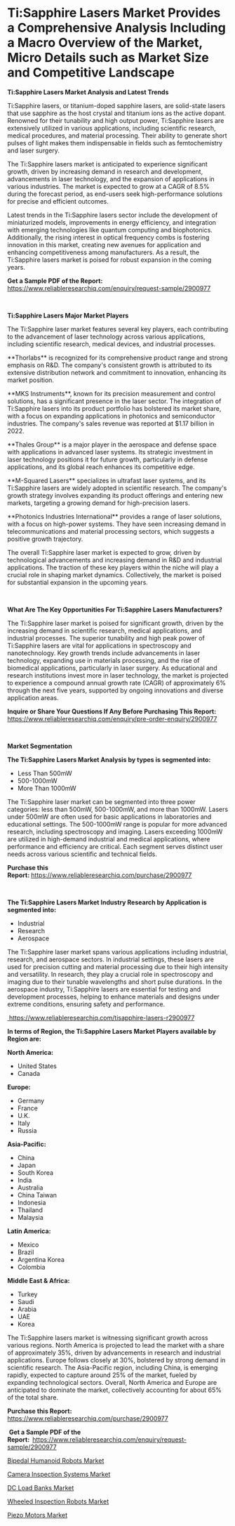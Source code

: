 <p><h1>Ti:Sapphire Lasers Market Provides a Comprehensive Analysis Including a Macro Overview of the Market, Micro Details such as Market Size and Competitive Landscape</h1></p><p><strong>Ti:Sapphire Lasers Market Analysis and Latest Trends</strong></p>
<p><p>Ti:Sapphire lasers, or titanium-doped sapphire lasers, are solid-state lasers that use sapphire as the host crystal and titanium ions as the active dopant. Renowned for their tunability and high output power, Ti:Sapphire lasers are extensively utilized in various applications, including scientific research, medical procedures, and material processing. Their ability to generate short pulses of light makes them indispensable in fields such as femtochemistry and laser surgery.</p><p>The Ti:Sapphire lasers market is anticipated to experience significant growth, driven by increasing demand in research and development, advancements in laser technology, and the expansion of applications in various industries. The market is expected to grow at a CAGR of 8.5% during the forecast period, as end-users seek high-performance solutions for precise and efficient outcomes.</p><p>Latest trends in the Ti:Sapphire lasers sector include the development of miniaturized models, improvements in energy efficiency, and integration with emerging technologies like quantum computing and biophotonics. Additionally, the rising interest in optical frequency combs is fostering innovation in this market, creating new avenues for application and enhancing competitiveness among manufacturers. As a result, the Ti:Sapphire lasers market is poised for robust expansion in the coming years.</p></p>
<p><strong>Get a Sample PDF of the Report:&nbsp;</strong> <a href="https://www.reliableresearchiq.com/enquiry/request-sample/2900977?utm_campaign=1082&utm_medium=2&utm_source=Github&utm_content=ia&utm_term=16032025&utm_id=tisapphire-lasers">https://www.reliableresearchiq.com/enquiry/request-sample/2900977</a></p>
<p>&nbsp;</p>
<p><strong>Ti:Sapphire Lasers Major Market Players</strong></p>
<p><p>The Ti:Sapphire laser market features several key players, each contributing to the advancement of laser technology across various applications, including scientific research, medical devices, and industrial processes.</p><p>**Thorlabs** is recognized for its comprehensive product range and strong emphasis on R&D. The company's consistent growth is attributed to its extensive distribution network and commitment to innovation, enhancing its market position.</p><p>**MKS Instruments**, known for its precision measurement and control solutions, has a significant presence in the laser sector. The integration of Ti:Sapphire lasers into its product portfolio has bolstered its market share, with a focus on expanding applications in photonics and semiconductor industries. The company's sales revenue was reported at $1.17 billion in 2022.</p><p>**Thales Group** is a major player in the aerospace and defense space with applications in advanced laser systems. Its strategic investment in laser technology positions it for future growth, particularly in defense applications, and its global reach enhances its competitive edge.</p><p>**M-Squared Lasers** specializes in ultrafast laser systems, and its Ti:Sapphire lasers are widely adopted in scientific research. The company's growth strategy involves expanding its product offerings and entering new markets, targeting a growing demand for high-precision lasers.</p><p>**Photonics Industries International** provides a range of laser solutions, with a focus on high-power systems. They have seen increasing demand in telecommunications and material processing sectors, which suggests a positive growth trajectory.</p><p>The overall Ti:Sapphire laser market is expected to grow, driven by technological advancements and increasing demand in R&D and industrial applications. The traction of these key players within the niche will play a crucial role in shaping market dynamics. Collectively, the market is poised for substantial expansion in the upcoming years.</p></p>
<p>&nbsp;</p>
<p><strong>What Are The Key Opportunities For Ti:Sapphire Lasers Manufacturers?</strong></p>
<p><p>The Ti:Sapphire laser market is poised for significant growth, driven by the increasing demand in scientific research, medical applications, and industrial processes. The superior tunability and high peak power of Ti:Sapphire lasers are vital for applications in spectroscopy and nanotechnology. Key growth trends include advancements in laser technology, expanding use in materials processing, and the rise of biomedical applications, particularly in laser surgery. As educational and research institutions invest more in laser technology, the market is projected to experience a compound annual growth rate (CAGR) of approximately 6% through the next five years, supported by ongoing innovations and diverse application areas.</p></p>
<p><strong>Inquire or Share Your Questions If Any Before Purchasing This Report:</strong> <a href="https://www.reliableresearchiq.com/enquiry/pre-order-enquiry/2900977?utm_campaign=1082&utm_medium=2&utm_source=Github&utm_content=ia&utm_term=16032025&utm_id=tisapphire-lasers">https://www.reliableresearchiq.com/enquiry/pre-order-enquiry/2900977</a></p>
<p>&nbsp;</p>
<p><strong>Market Segmentation</strong></p>
<p><strong>The Ti:Sapphire Lasers Market Analysis by types is segmented into:</strong></p>
<p><ul><li>Less Than 500mW</li><li>500-1000mW</li><li>More Than 1000mW</li></ul></p>
<p><p>The Ti:Sapphire laser market can be segmented into three power categories: less than 500mW, 500-1000mW, and more than 1000mW. Lasers under 500mW are often used for basic applications in laboratories and educational settings. The 500-1000mW range is popular for more advanced research, including spectroscopy and imaging. Lasers exceeding 1000mW are utilized in high-demand industrial and medical applications, where performance and efficiency are critical. Each segment serves distinct user needs across various scientific and technical fields.</p></p>
<p><strong>Purchase this Report:&nbsp;</strong><a href="https://www.reliableresearchiq.com/purchase/2900977?utm_campaign=1082&utm_medium=2&utm_source=Github&utm_content=ia&utm_term=16032025&utm_id=tisapphire-lasers">https://www.reliableresearchiq.com/purchase/2900977</a></p>
<p>&nbsp;</p>
<p><strong>The Ti:Sapphire Lasers Market Industry Research by Application is segmented into:</strong></p>
<p><ul><li>Industrial</li><li>Research</li><li>Aerospace</li></ul></p>
<p><p>The Ti:Sapphire laser market spans various applications including industrial, research, and aerospace sectors. In industrial settings, these lasers are used for precision cutting and material processing due to their high intensity and versatility. In research, they play a crucial role in spectroscopy and imaging due to their tunable wavelengths and short pulse durations. In the aerospace industry, Ti:Sapphire lasers are essential for testing and development processes, helping to enhance materials and designs under extreme conditions, ensuring safety and performance.</p></p>
<p><a href="https://www.reliableresearchiq.com/tisapphire-lasers-r2900977?utm_campaign=1082&utm_medium=2&utm_source=Github&utm_content=ia&utm_term=16032025&utm_id=tisapphire-lasers">&nbsp;https://www.reliableresearchiq.com/tisapphire-lasers-r2900977</a></p>
<p><strong>In terms of Region, the Ti:Sapphire Lasers Market Players available by Region are:</strong></p>
<p>
    <p> <strong> North America: </strong>
        <ul>
            <li>United States</li>
            <li>Canada</li>
        </ul>
        </p> 
    <p> <strong> Europe: </strong>
        <ul>
            <li>Germany</li>
            <li>France</li>
            <li>U.K.</li>
            <li>Italy</li>
            <li>Russia</li>
        </ul>
        </p> 
    <p> <strong> Asia-Pacific: </strong>
        <ul>
            <li>China</li>
            <li>Japan</li>
            <li>South Korea</li>
            <li>India</li>
            <li>Australia</li>
            <li>China Taiwan</li>
            <li>Indonesia</li>
            <li>Thailand</li>
            <li>Malaysia</li>
        </ul>
        </p> 
    <p> <strong> Latin America: </strong>
        <ul>
            <li>Mexico</li>
            <li>Brazil</li>
            <li>Argentina Korea</li>
            <li>Colombia</li>
        </ul>
        </p> 
    <p> <strong> Middle East & Africa: </strong>
        <ul>
            <li>Turkey</li>
            <li>Saudi</li>
            <li>Arabia</li>
            <li>UAE</li>
            <li>Korea</li>
        </ul>
    </p>
    </p>
<p><p>The Ti:Sapphire lasers market is witnessing significant growth across various regions. North America is projected to lead the market with a share of approximately 35%, driven by advancements in research and industrial applications. Europe follows closely at 30%, bolstered by strong demand in scientific research. The Asia-Pacific region, including China, is emerging rapidly, expected to capture around 25% of the market, fueled by expanding technological sectors. Overall, North America and Europe are anticipated to dominate the market, collectively accounting for about 65% of the total share.</p></p>
<p><strong>Purchase this Report: </strong><a href="https://www.reliableresearchiq.com/purchase/2900977?utm_campaign=1082&utm_medium=2&utm_source=Github&utm_content=ia&utm_term=16032025&utm_id=tisapphire-lasers">https://www.reliableresearchiq.com/purchase/2900977</a></p>
<p>&nbsp;<strong>Get a Sample PDF of the Report:&nbsp;&nbsp;</strong><a href="https://www.reliableresearchiq.com/enquiry/request-sample/2900977?utm_campaign=1082&utm_medium=2&utm_source=Github&utm_content=ia&utm_term=16032025&utm_id=tisapphire-lasers">https://www.reliableresearchiq.com/enquiry/request-sample/2900977</a></p>
<p><strong></strong></p>
<p><p><a href="https://github.com/gambokaiohjr/Market-Research-Report-List-1/blob/main/bipedal-humanoid-robots-market.md?utm_campaign=1082&utm_medium=2&utm_source=Github&utm_content=ia&utm_term=16032025&utm_id=tisapphire-lasers">Bipedal Humanoid Robots Market</a></p><p><a href="https://github.com/owaysusing/Market-Research-Report-List-1/blob/main/camera-inspection-systems-market.md?utm_campaign=1082&utm_medium=2&utm_source=Github&utm_content=ia&utm_term=16032025&utm_id=tisapphire-lasers">Camera Inspection Systems Market</a></p><p><a href="https://github.com/skoppmerlib9/Market-Research-Report-List-1/blob/main/dc-load-banks-market.md?utm_campaign=1082&utm_medium=2&utm_source=Github&utm_content=ia&utm_term=16032025&utm_id=tisapphire-lasers">DC Load Banks Market</a></p><p><a href="https://github.com/aijazdeitzbq/Market-Research-Report-List-1/blob/main/wheeled-inspection-robots-market.md?utm_campaign=1082&utm_medium=2&utm_source=Github&utm_content=ia&utm_term=16032025&utm_id=tisapphire-lasers">Wheeled Inspection Robots Market</a></p><p><a href="https://github.com/bocksovers0r/Market-Research-Report-List-1/blob/main/piezo-motors-market.md?utm_campaign=1082&utm_medium=2&utm_source=Github&utm_content=ia&utm_term=16032025&utm_id=tisapphire-lasers">Piezo Motors Market</a></p></p>